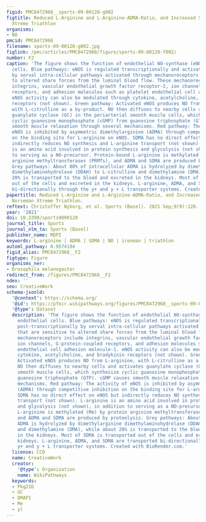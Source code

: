 ```yaml
---
figid: PMC8472968__sports-09-00120-g002
figtitle: Reduced L-Arginine and L-Arginine-ADMA-Ratio, and Increased SDMA after Norseman
  Xtreme Triathlon
organisms:
- NA
pmcid: PMC8472968
filename: sports-09-00120-g002.jpg
figlink: /pmc/articles/PMC8472968/figure/sports-09-00120-f002/
number: F2
caption: 'The figure shows the function of endothelial NO-synthase (eNOS) in endothelial
  cells. Blue pathways: eNOS is regulated transcriptionally and activated post-transcriptionally
  by serval intra-cellular pathways activated through mechanoreceptors that are sensitive
  to altered share forces from the luminal blood flow. These mechanoreceptors include
  integrins, vascular endothelial growth factor receptor-2, ion channels, G-protein-coupled
  receptors, and adhesion molecules such as platelet endothelial cell adhesion molecule-1.
  eNOS activity can also be modulated through cytokine, acetylcholine, and bradykinin
  receptors (not shown). Green pathway: Activated eNOS produces NO from L-arginine,
  with L-citrulline as a by-product. NO then diffuses to nearby cells and activates
  guanylate cyclase (GC) in the periarterial smooth muscle cells, which synthesize
  cyclic guanosine monophosphate (cGMP) from guanosine triphosphate (GTP). cGMP causes
  smooth muscle relaxation through several mechanisms. Red pathway: The activity of
  eNOS is inhibited by asymmetric dimethylarginine (ADMA) through competitive inhibition
  on the binding site for L-arginine on eNOS. SDMA has no direct effect on eNOS but
  indirectly reduces NO synthesis and L-arginine transport (not shown). L-arginine
  is an amino acid involved in protein synthesis and glycolysis (not shown), in addition
  to serving as a NO-precursor. Protein-bound L-arginine is methylated (Me) by protein
  arginine methyltransferases (PRMTs), and ADMA and SDMA are produced by proteolysis.
  Grey pathways: About 80% of intracellular ADMA is hydrolyzed by dimethylarginine
  dimethylaminohydrolase (DDAH) to L-citrulline and dimethylamine (DMA), while about
  20% is transported to the blood and excreted in the kidneys. Most of SDMA is transported
  out of the cells and excreted in the kidneys. L-arginine, ADMA, and SDMA are transported
  bi-directionally through the y+ and y + L transporter systems. Created with BioRender.com.'
papertitle: Reduced L-Arginine and L-Arginine-ADMA-Ratio, and Increased SDMA after
  Norseman Xtreme Triathlon.
reftext: Christoffer Nyborg, et al. Sports (Basel). 2021 Sep;9(9):120.
year: '2021'
doi: 10.3390/sports9090120
journal_title: Sports
journal_nlm_ta: Sports (Basel)
publisher_name: MDPI
keywords: L-arginine | ADMA | SDMA | NO | ironman | triathlon
automl_pathway: 0.9574104
figid_alias: PMC8472968__F2
figtype: Figure
organisms_ner:
- Drosophila melanogaster
redirect_from: /figures/PMC8472968__F2
ndex: ''
seo: CreativeWork
schema-jsonld:
  '@context': https://schema.org/
  '@id': https://pfocr.wikipathways.org/figures/PMC8472968__sports-09-00120-g002.html
  '@type': Dataset
  description: 'The figure shows the function of endothelial NO-synthase (eNOS) in
    endothelial cells. Blue pathways: eNOS is regulated transcriptionally and activated
    post-transcriptionally by serval intra-cellular pathways activated through mechanoreceptors
    that are sensitive to altered share forces from the luminal blood flow. These
    mechanoreceptors include integrins, vascular endothelial growth factor receptor-2,
    ion channels, G-protein-coupled receptors, and adhesion molecules such as platelet
    endothelial cell adhesion molecule-1. eNOS activity can also be modulated through
    cytokine, acetylcholine, and bradykinin receptors (not shown). Green pathway:
    Activated eNOS produces NO from L-arginine, with L-citrulline as a by-product.
    NO then diffuses to nearby cells and activates guanylate cyclase (GC) in the periarterial
    smooth muscle cells, which synthesize cyclic guanosine monophosphate (cGMP) from
    guanosine triphosphate (GTP). cGMP causes smooth muscle relaxation through several
    mechanisms. Red pathway: The activity of eNOS is inhibited by asymmetric dimethylarginine
    (ADMA) through competitive inhibition on the binding site for L-arginine on eNOS.
    SDMA has no direct effect on eNOS but indirectly reduces NO synthesis and L-arginine
    transport (not shown). L-arginine is an amino acid involved in protein synthesis
    and glycolysis (not shown), in addition to serving as a NO-precursor. Protein-bound
    L-arginine is methylated (Me) by protein arginine methyltransferases (PRMTs),
    and ADMA and SDMA are produced by proteolysis. Grey pathways: About 80% of intracellular
    ADMA is hydrolyzed by dimethylarginine dimethylaminohydrolase (DDAH) to L-citrulline
    and dimethylamine (DMA), while about 20% is transported to the blood and excreted
    in the kidneys. Most of SDMA is transported out of the cells and excreted in the
    kidneys. L-arginine, ADMA, and SDMA are transported bi-directionally through the
    y+ and y + L transporter systems. Created with BioRender.com.'
  license: CC0
  name: CreativeWork
  creator:
    '@type': Organization
    name: WikiPathways
  keywords:
  - Pkg21D
  - GC
  - DMAP1
  - Me
  - yl
---
```

